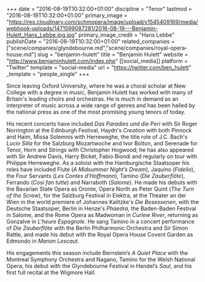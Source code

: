 +++
date = "2016-08-19T10:32:00+01:00"
discipline = "Tenor"
lastmod = "2016-08-19T10:32:00+01:00"
primary_image = "https://res.cloudinary.com/schmopera/image/upload/v1545409169/media/webhook-uploads/1471599087281/2016-08-19---Benjamin-Hulett_Hans_Lebbe.jpg.jpg"
primary_image_credit = "Hans Lebbe"
publishDate = "2016-08-19T10:32:00+01:00"
related_companies = ["scene/companies/glyndebourne.md","scene/companies/royal-opera-house.md"]
slug = "benjamin-hulett"
title = "Benjamin Hulett"
website = "http://www.benjaminhulett.com/index.php"
[[social_media]]
platform = "Twitter"
template = "social-media"
url = "https://twitter.com/ben_hulett"
_template = "people_single"
+++

Since leaving Oxford University, where he was a choral scholar at New College with a degree in music, Benjamin Hulett has worked with many of Britain's leading choirs and orchestras. He is much in demand as an interpreter of music across a wide range of genres and has been hailed by the national press as one of the most promising young tenors of today. 

His recent concerts have included *Das Paradies und die Peri* with Sir Roger Norrington at the Edinburgh Festival, Haydn's *Creation* with both Pinnock and Haim, Missa Solemnis with Herreweghe, the title role of J.C. Bach's *Lucio Silla* for the Salzburg Mozartwoche and Ivor Bolton, and Serenade for Tenor, Horn and Strings with Christopher Hogwood; he has also appeared with Sir Andrew Davis, Harry Bicket, Fabio Biondi and regularly on tour with Philippe Herreweghe.  As a soloist with the Hamburgische Staatsoper his roles have included Flute (*A Midsummer Night’s Dream*), Jaquino (*Fidelio*), the Four Servants (*Les Contes d’Hoffmann*), Tamino (*Die Zauberflöte*), Ferrando (*Cosi fan tutte*) and Narraboth (*Salome*).  He made his debuts with the Bavarian State Opera as Oronte, Opera North as Peter Quint (*The Turn of the Screw*), for the Salzburg Festival in Elektra, at the Theater an der Wien in the world premiere of Johannes Kalitzke's *Die Besessenen*, with the Deutsche Staatsoper, Berlin in Henze's *Phaedra*, the Baden-Baden Festival in Salome, and the Rome Opera as Madwoman in *Curlew River*, returning as Gonzalve in *L'heure Espagnole*. He sang Tamino in a concert performance of *Die Zauberflöte* with the Berlin Philharmonic Orchestra and Sir Simon Rattle, and made his debut with the Royal Opera House Covent Garden as Edmondo in *Manon Lescaut*. 

His engagements this season include Bernstein’s *A Quiet Place* with the Montreal Symphony Orchestra and Nagano, Tamino for the Welsh National Opera, his debut with the Glyndebourne Festival in Handel’s *Saul*, and his first full recital at the Wigmore Hall.
